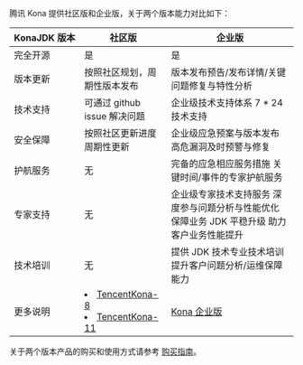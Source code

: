 腾讯 Kona 提供社区版和企业版，关于两个版本能力对比如下：


| <nobr>KonaJDK 版本</nobr> | 社区版                                                       | 企业版                                                       |
| ------------ | ------------------------------------------------------------ | ------------------------------------------------------------ |
| 完全开源     | 是                                                           | 是                                                           |
| 版本更新     | 按照社区规划，周期性版本发布                              | 版本发布预告/发布详情/关键问题修复与特性分析               |
| 技术支持     | 可通过 github issue 解决问题                               | 企业级技术支持体系 7 * 24技术支持                            |
| 安全保障     | 按照社区更新进度周期性更新                                 | 企业级应急预案与版本发布 高危漏洞及时预警与修复            |
| 护航服务     | 无                                                         | 完备的应急相应服务措施 关键时间/事件的专家护航服务         |
| 专家支持     | 无                                                         | 企业级专家技术支持服务 深度参与问题分析与性能优化 保障业务 JDK 平稳升级 助力客户业务性能提升 |
| 技术培训     | 无                                                         | 提供 JDK 技术专业技术培训 提升客户问题分析/运维保障能力    |
| 更多说明     | <li>[TencentKona-8](https://github.com/Tencent/TencentKona-8)</li><li>[TencentKona-11](https://github.com/Tencent/TencentKona-11)</li> | [Kona 企业版](https://cloud.tencent.com/document/product/1149/65701)                                              |



关于两个版本产品的购买和使用方式请参考 [购买指南](https://cloud.tencent.com/document/product/1149/38413)。
